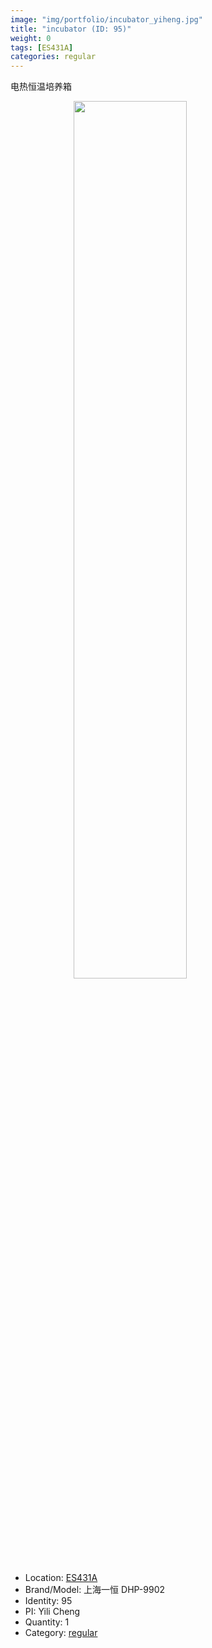 ```yaml
---
image: "img/portfolio/incubator_yiheng.jpg"
title: "incubator (ID: 95)"
weight: 0
tags: [ES431A]
categories: regular
---
```


电热恒温培养箱

<!--more-->

<img src="../../img/portfolio/incubator_yiheng.jpg" width="60%" style="display: block; margin: auto;">

- Location: [ES431A](../../tags/es431a)
- Brand/Model: 上海一恒 DHP-9902
- Identity: 95
- PI: Yili Cheng
- Quantity: 1
- Category: [regular](../../categories/regular)






